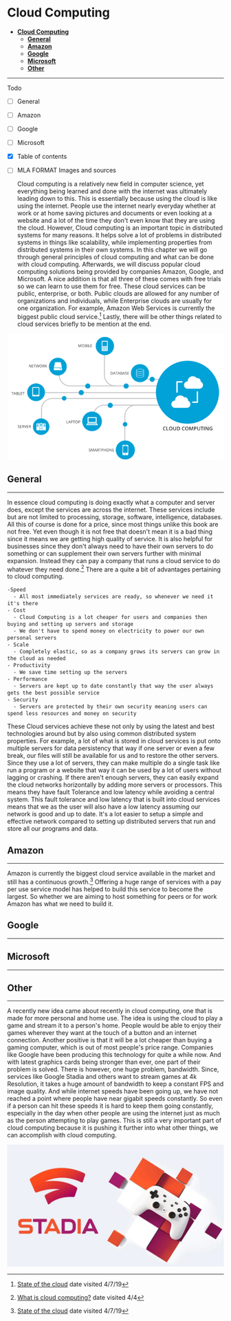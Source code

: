 # **Cloud Computing**

- [**Cloud Computing**](#cloud-computing)
  - [**General**](#general)
  - [**Amazon**](#amazon)
  - [**Google**](#google)
  - [**Microsoft**](#microsoft)
  - [**Other**](#other)

---

Todo

- [ ] General
- [ ] Amazon
- [ ] Google
- [ ] Microsoft
- [x] Table of contents
- [ ] MLA FORMAT Images and sources
  
    Cloud computing is a relatively new field in computer science, yet everything being learned and done with the internet was ultimately leading down to this. This is essentially because using the cloud is like using the internet. People use the internet nearly everyday whether at work or at home saving pictures and documents or even looking at a website and a lot of the time they don't even know that they are using the cloud. However, Cloud computing is an important topic in distributed systems for many reasons. It helps solve a lot of problems in distributed systems in things like scalability, while implementing properties from distributed systems in their own systems. In this chapter we will go through general principles of cloud computing and what can be done with cloud computing. Afterwards, we will discuss popular cloud computing solutions being provided by companies Amazon, Google, and Microsoft. A nice addition is that all three of these comes with free trials so we can learn to use them for free. These cloud services can be public, enterprise, or both. Public clouds are allowed for any number of organizations and individuals, while Enterprise clouds are usually for one organization. For example, Amazon Web Services is currently the biggest public cloud service.[^2] Lastly, there will be other things related to cloud services briefly to be mention at the end.

![cloudComputing](images/Cloud-Computing-1.jpg)

[^2]: [State of the cloud](https://www.geekwire.com/2018/state-cloud-amazon-web-services-bigger-four-major-competitors-combined/) date visited 4/7/19

## **General**

---

  In essence cloud computing is doing exactly what a computer and server does, except the services are across the internet. These services include but are not limited to processing, storage, software, intelligence, databases. All this of course is done for a price, since most things unlike this book are not free. Yet even though it is not free that doesn't mean it is a bad thing since it means we are getting high quality of service. It is also helpful for businesses since they don't always need to have their own servers to do something or can supplement their own servers further with minimal expansion. Instead they can pay a company that runs a cloud service to do whatever they need done.[^1] There are a quite a bit of advantages pertaining to cloud computing.

    -Speed
      - All most immediately services are ready, so whenever we need it it's there
    - Cost
      - Cloud Computing is a lot cheaper for users and companies then buying and setting up servers and storage
      - We don't have to spend money on electricity to power our own personal servers
    - Scale
      - Completely elastic, so as a company grows its servers can grow in the cloud as needed
    - Productivity
      - We save time setting up the servers
    - Performance
      - Servers are kept up to date constantly that way the user always gets the best possible service
    - Security
      - Servers are protected by their own security meaning users can spend less resources and money on security

These Cloud services achieve these not only by using the latest and best technologies around but by also using common distributed system properties. For example, a lot of what is stored in cloud services is put onto multiple servers for data persistency that way if one server or even a few break, our files will still be available for us and to restore the other servers. Since they use a lot of servers, they can make multiple do a single task like run a program or a website that way it can be used by a lot of users without lagging or crashing. If there aren't enough servers, they can easily expand the cloud networks horizontally by adding more servers or processors. This means they have fault Tolerance and low latency while avoiding a central system. This fault tolerance and low latency that is built into cloud services means that we as the user will also have a low latency assuming our network is good and up to date. It's a lot easier to setup a simple and effective network compared to setting up distributed servers that run and store all our programs and data.

[^1]: [What is cloud computing?](https://azure.microsoft.com/en-us/overview/what-is-cloud-computing/) date visited 4/4

## **Amazon**

---

  Amazon is currently the biggest cloud service available in the market and still has a continuous growth.[^2] Offering a huge range of services with a pay per use service model has helped to build this service to become the largest. So whether we are aiming to host something for peers or for work Amazon has what we need to build it.  

[^3]: [Amazon Web Services](https://aws.amazon.com/?nc2=h_lg) date visited 4/9

## **Google**

---

## **Microsoft**

---

## **Other**

---

  A recently new idea came about recently in cloud computing, one that is made for more personal and home use. The idea is using the cloud to play a game and stream it to a person's home. People would be able to enjoy their games wherever they want at the touch of a button and an internet connection. Another positive is that it will be a lot cheaper than buying a gaming computer, which is out of most people's price range. Companies like Google have been producing this technology for quite a while now. And with latest graphics cards being stronger than ever, one part of their problem is solved. There is however, one huge problem, bandwidth. Since, services like Google Stadia and others want to stream games at 4k Resolution, it takes a huge amount of bandwidth to keep a constant FPS and image quality. And while internet speeds have been going up, we have not reached a point where people have near gigabit speeds constantly. So even if a person can hit these speeds it is hard to keep them going constantly, especially in the day when other people are using the internet just as much as the person attempting to play games. This is still a very important part of cloud computing because it is pushing it further into what other things, we can accomplish with cloud computing.

  ![Google Stadia](images/Stadia-Final-Google.jpg)
